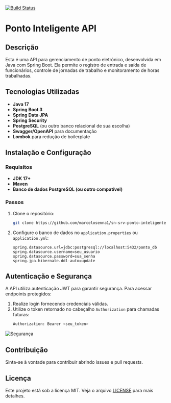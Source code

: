 [![Build Status](https://app.travis-ci.com/marcelosenna1/sn-srv-ponto-inteligente.svg?token=kuokqpoxuyXRRzFqF9pc&branch=main)](https://app.travis-ci.com/marcelosenna1/sn-srv-ponto-inteligente)

# Ponto Inteligente API


## Descrição
Esta é uma API para gerenciamento de ponto eletrônico, desenvolvida em Java com Spring Boot. Ela permite o registro de entrada e saída de funcionários, controle de jornadas de trabalho e monitoramento de horas trabalhadas.

## Tecnologias Utilizadas
- **Java 17**
- **Spring Boot 3**
- **Spring Data JPA**
- **Spring Security**
- **PostgreSQL** (ou outro banco relacional de sua escolha)
- **Swagger/OpenAPI** para documentação
- **Lombok** para redução de boilerplate


## Instalação e Configuração

### Requisitos
- **JDK 17+**
- **Maven**
- **Banco de dados PostgreSQL (ou outro compatível)**

### Passos
1. Clone o repositório:
   ```sh
   git clone https://github.com/marcelosenna1/sn-srv-ponto-inteligente.git
   ```

2. Configure o banco de dados no `application.properties` ou `application.yml`:
   ```properties
   spring.datasource.url=jdbc:postgresql://localhost:5432/ponto_db
   spring.datasource.username=seu_usuario
   spring.datasource.password=sua_senha
   spring.jpa.hibernate.ddl-auto=update
   ```

## Autenticação e Segurança
A API utiliza autenticação JWT para garantir segurança. Para acessar endpoints protegidos:
1. Realize login fornecendo credenciais válidas.
2. Utilize o token retornado no cabeçalho `Authorization` para chamadas futuras:
   ```sh
   Authorization: Bearer <seu_token>
   ```

![Segurança](https://via.placeholder.com/800x400.png?text=Autentica%C3%A7%C3%A3o+e+Seguran%C3%A7a)

## Contribuição
Sinta-se à vontade para contribuir abrindo issues e pull requests.

## Licença
Este projeto está sob a licença MIT. Veja o arquivo [LICENSE](LICENSE) para mais detalhes.

